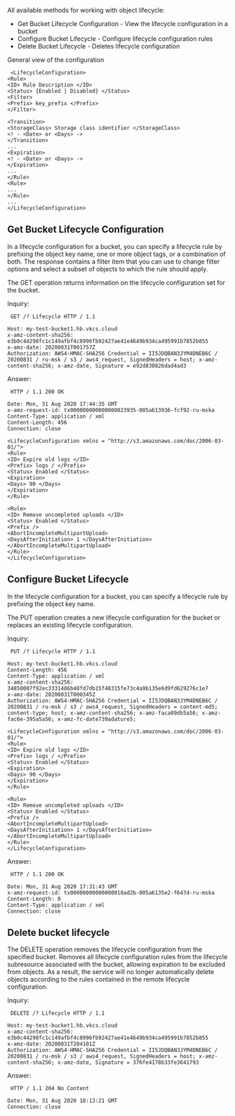 All available methods for working with object lifecycle:

- Get Bucket Lifecycle Configuration - View the lifecycle configuration in a bucket
- Configure Bucket Lifecycle - Configure lifecycle configuration rules
- Delete Bucket Lifecycle - Deletes lifecycle configuration

General view of the configuration

```
 <LifecycleConfiguration>
<Rule>
<ID> Rule Description </ID>
<Status> {Enabled | Disabled} </Status>
<Filter>
<Prefix> key_prefix </Prefix>
</Filter>

<Transition>
<StorageClass> Storage class identifier </StorageClass>
<! - <Date> or <Days> ->
</Transition>
...
<Expiration>
<! - <Date> or <Days> ->
</Expiration>
...
</Rule>
<Rule>
...
</Rule>
...
</LifecycleConfiguration>
```

## Get Bucket Lifecycle Configuration

In a lifecycle configuration for a bucket, you can specify a lifecycle rule by prefixing the object key name, one or more object tags, or a combination of both. The response contains a filter item that you can use to change filter options and select a subset of objects to which the rule should apply.

The GET operation returns information on the lifecycle configuration set for the bucket.

Inquiry:

```
 GET /? Lifecycle HTTP / 1.1

Host: my-test-bucket1.hb.vkcs.cloud
x-amz-content-sha256: e3b0c44298fc1c149afbf4c8996fb92427ae41e4649b934ca495991b7852b855
x-amz-date: 20200831T001757Z
Authorization: AWS4-HMAC-SHA256 Credential = II5JDQBAN3JYM4DNEB6C / 20200831 / ru-msk / s3 / aws4_request, SignedHeaders = host; x-amz-content-sha256; x-amz-date, Signature = e92d830826dad4ad3
```

Answer:

```
 HTTP / 1.1 200 OK

Date: Mon, 31 Aug 2020 17:44:35 GMT
x-amz-request-id: tx000000000000000023935-005a613936-fcf92-ru-mska
Content-Type: application / xml
Content-Length: 456
Connection: close

<LifecycleConfiguration xmlns = "http://s3.amazonaws.com/doc/2006-03-01/">
<Rule>
<ID> Expire old logs </ID>
<Prefix> logs / </Prefix>
<Status> Enabled </Status>
<Expiration>
<Days> 90 </Days>
</Expiration>
</Rule>

<Rule>
<ID> Remove uncompleted uploads </ID>
<Status> Enabled </Status>
<Prefix />
<AbortIncompleteMultipartUpload>
<DaysAfterInitiation> 1 </DaysAfterInitiation>
</AbortIncompleteMultipartUpload>
</Rule>
</LifecycleConfiguration>
```

## Configure Bucket Lifecycle

In the lifecycle configuration for a bucket, you can specify a lifecycle rule by prefixing the object key name.

The PUT operation creates a new lifecycle configuration for the bucket or replaces an existing lifecycle configuration.

Inquiry:

```
 PUT /? Lifecycle HTTP / 1.1

Host: my-test-bucket1.hb.vkcs.cloud
Content-Length: 456
Content-Type: application / xml
x-amz-content-sha256: 34850007f92ec3331486b48fd7db15f48315fe73c4a9b135e6d9fd629276c1e7
x-amz-date: 20200831T000345Z
Authorization: AWS4-HMAC-SHA256 Credential = II5JDQBAN3JYM4DNEB6C / 20200831 / ru-msk / s3 / aws4_request, SignedHeaders = content-md5; content-type; host; x-amz-content-sha256; x-amz-faca09db5a56; x-amz-fac6e-395a5a56; x-amz-fc-date739adature5;

<LifecycleConfiguration xmlns = "http://s3.amazonaws.com/doc/2006-03-01/">
<Rule>
<ID> Expire old logs </ID>
<Prefix> logs / </Prefix>
<Status> Enabled </Status>
<Expiration>
<Days> 90 </Days>
</Expiration>
</Rule>

<Rule>
<ID> Remove uncompleted uploads </ID>
<Status> Enabled </Status>
<Prefix />
<AbortIncompleteMultipartUpload>
<DaysAfterInitiation> 1 </DaysAfterInitiation>
</AbortIncompleteMultipartUpload>
</Rule>
</LifecycleConfiguration>
```

Answer:

```
 HTTP / 1.1 200 OK

Date: Mon, 31 Aug 2020 17:31:43 GMT
x-amz-request-id: tx00000000000000010ad2b-005a6135e2-f647d-ru-mska
Content-Length: 0
Content-Type: application / xml
Connection: close
```

## Delete bucket lifecycle

The DELETE operation removes the lifecycle configuration from the specified bucket. Removes all lifecycle configuration rules from the lifecycle subresource associated with the bucket, allowing expiration to be excluded from objects. As a result, the service will no longer automatically delete objects according to the rules contained in the remote lifecycle configuration.

Inquiry:

```
 DELETE /? Lifecycle HTTP / 1.1

Host: my-test-bucket1.hb.vkcs.cloud
x-amz-content-sha256: e3b0c44298fc1c149afbf4c8996fb92427ae41e4649b934ca495991b7852b855
x-amz-date: 20200831T204101Z
Authorization: AWS4-HMAC-SHA256 Credential = II5JDQBAN3JYM4DNEB6C / 20200831 / ru-msk / s3 / aws4_request, SignedHeaders = host; x-amz-content-sha256; x-amz-date, Signature = 376fe4178b33fe3641793
```

Answer:

```
 HTTP / 1.1 204 No Content

Date: Mon, 31 Aug 2020 18:13:21 GMT
Connection: close
```
